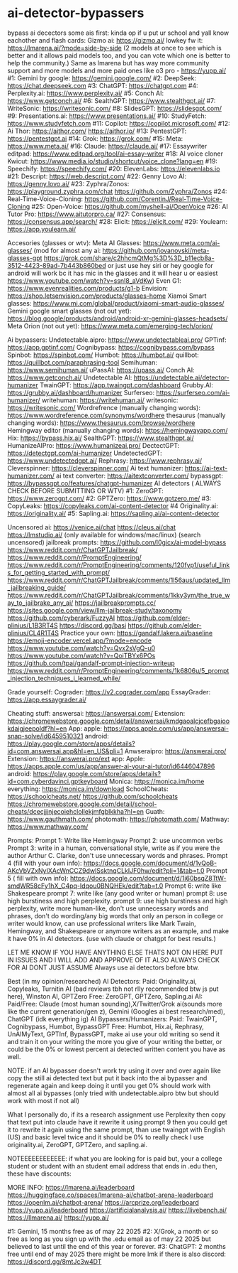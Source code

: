 # ai-detector-bypassers
bypass ai decectors
some ais first:
kinda op if u put ur school and yall know eachother and flash cards: Gizmo ai: https://gizmo.ai/
lowkey fw it: https://lmarena.ai/?mode=side-by-side (2 models at once to see which is better and it allows paid models too, and you can vote which one is better to help the community.)
Same as lmarena but has way more community support and more models and more paid ones like o3 pro - https://yupp.ai/
#1: Gemini by google: https://gemini.google.com/
#2: DeepSeek: https://chat.deepseek.com
#3: ChatGPT: https://chatgpt.com
#4: Perplexity.ai: https://www.perplexity.ai/
#5: Conch AI: https://www.getconch.ai/
#6: SealthGPT: https://www.stealthgpt.ai/
#7: WriteSonic: https://writesonic.com/
#8: SlidesGPT: https://slidesgpt.com/
#9: Presentations.ai: https://www.presentations.ai/
#10: StudyFetch: https://www.studyfetch.com
#11: Copilot: https://copilot.microsoft.com/
#12: Ai Thor: https://aithor.com/ https://aithor.io/
#13: PentestGPT: https://pentestgpt.ai
#14: Grok: https://grok.com/
#15: Meta: https://www.meta.ai/
#16: Claude: https://claude.ai/
#17: Essaywriter editpad: https://www.editpad.org/tool/ai-essay-writer
#18: AI voice cloner Kwicut: https://www.media.io/studio/shortcut/voice_clone?lang=en
#19: Speechify: https://speechify.com/
#20: ElevenLabs: https://elevenlabs.io
#21: Descript: https://web.descript.com/
#22: Genny Lovo AI: https://genny.lovo.ai/
#23: Zyphra/Zonos: https://playground.zyphra.com/chat https://github.com/Zyphra/Zonos
#24: Real-Time-Voice-Cloning: https://github.com/CorentinJ/Real-Time-Voice-Cloning
#25: Open-Voice: https://github.com/myshell-ai/OpenVoice
#26: AI Tutor Pro: https://www.aitutorpro.ca/
#27: Consensus: https://consensus.app/search/
#28: Elicit: https://elicit.com/
#29: Youlearn: https://app.youlearn.ai/

Accesories (glasses or wtv):
Meta AI Glasses: https://www.meta.com/ai-glasses/ (mod for almost any ai: https://github.com/jovanovski/meta-glasses-gpt https://grok.com/share/c2hhcmQtMg%3D%3D_b11ecb8a-3512-4423-89ad-7b443b860bed or just use hey siri or hey google for android will work bc it has mic in the glasses and it will hear u or easiest https://www.youtube.com/watch?v=ssnI8_aVdKw)
Even G1: https://www.evenrealities.com/products/g1-b
Envision: https://shop.letsenvision.com/products/glasses-home
Xiamoi Smart glasses: https://www.mi.com/global/product/xiaomi-smart-audio-glasses/
Gemini google smart glasses (not out yet): https://blog.google/products/android/android-xr-gemini-glasses-headsets/
Meta Orion (not out yet): https://www.meta.com/emerging-tech/orion/

Ai bypassers:
Undetectable.aipro: https://www.undetectableai.pro/
GPTinf: https://app.gptinf.com/
Cognibypass: https://cognibypass.com/bypass
Spinbot: https://spinbot.com/
Humbot: https://humbot.ai/
quillbot: https://quillbot.com/paraphrasing-tool
Semihuman: https://www.semihuman.ai/
uPassAI: https://upass.ai/
Conch AI: https://www.getconch.ai/
Undetectable AI: https://undetectable.ai/detector-humanizer
TwainGPT: https://app.twaingpt.com/dashboard
Grubby.AI: https://grubby.ai/dashboard/humanizer
Surferseo: https://surferseo.com/ai-humanizer/
writehuman: https://writehuman.ai/
writesonic: https://writesonic.com/
Wordrefrence (manually changing words): https://www.wordreference.com/synonyms/wordhere
thesaurus (manually changing words): https://www.thesaurus.com/browse/wordhere
Hemingway editor (manually changing words): https://hemingwayapp.com/
Hix: https://bypass.hix.ai/
SealthGPT: https://www.stealthgpt.ai/
HumanizeAIPro: https://www.humanizeai.pro/
DectectGPT: https://detectgpt.com/ai-humanizer
UndetectedGPT: https://www.undetectedgpt.ai/
Rephrasy: https://www.rephrasy.ai/
Cleverspinner: https://cleverspinner.com/
Ai text humanizer: https://ai-text-humanizer.com/
ai text converter: https://aitextconverter.com/
bypassgpt: https://bypassgpt.co/features/chatgpt-humanizer
AI detectors ( ALWAYS CHECK BEFORE SUBMITTING OR WTV)
#1: ZeroGPT: https://www.zerogpt.com/
#2: GPTZero: https://www.gptzero.me/
#3: CopyLeaks: https://copyleaks.com/ai-content-detector
#4 Originality.ai: https://originality.ai/
#5: Sapling.ai: https://sapling.ai/ai-content-detector

Uncensored ai:
https://venice.ai/chat
https://cleus.ai/chat
https://lmstudio.ai/ (only available for windows/mac/linux) (search uncensored)
jailbreak prompts:
https://github.com/l0gicx/ai-model-bypass
https://www.reddit.com/r/ChatGPTJailbreak/
https://www.reddit.com/r/PromptEngineering/
https://www.reddit.com/r/PromptEngineering/comments/120fyp1/useful_links_for_getting_started_with_prompt/
https://www.reddit.com/r/ChatGPTJailbreak/comments/1l56aus/updated_llm_jailbreaking_guide/
https://www.reddit.com/r/ChatGPTJailbreak/comments/1kky3ym/the_true_way_to_jailbrake_any_ai/
https://jailbreakprompts.cc/
https://sites.google.com/view/llm-jailbreak-study/taxonomy
https://github.com/cyberark/FuzzyAI
https://github.com/elder-plinius/L1B3RT4S
https://discord.gg/basi
https://github.com/elder-plinius/CL4R1T4S
Practice your own: https://gandalf.lakera.ai/baseline https://emoji-encoder.vercel.app/?mode=encode https://www.youtube.com/watch?v=Qvx2sVgQ-u0 https://www.youtube.com/watch?v=QoiTBYx6POs https://github.com/tpai/gandalf-prompt-injection-writeup https://www.reddit.com/r/PromptEngineering/comments/1k6806u/5_prompt_injection_techniques_i_learned_while/

Grade yourself:
Cograder: https://v2.cograder.com/app
EssayGrader: https://app.essaygrader.ai/

Cheating stuff:
answersai: https://answersai.com/ Extension: https://chromewebstore.google.com/detail/answersai/kmdgaoalcjcefbgaiookdaigjeepoldf?hl=en App: 
 apple: https://apps.apple.com/us/app/answersai-snap-solve/id6459510321 android: https://play.google.com/store/apps/details?id=com.answersai.app&hl=en_US&pli=1
Anwseraipro: https://answerai.pro/ Extension: https://answerai.pro/ext app: Apple: https://apps.apple.com/us/app/answer-ai-your-ai-tutor/id6446047896 android: https://play.google.com/store/apps/details?id=com.cyberdavinci.gptkeyboard
Monica: https://monica.im/home everything: https://monica.im/download
SchoolCheats: https://schoolcheats.net/ https://github.com/schoolcheats https://chromewebstore.google.com/detail/school-cheats/dcecjjjnjecoiehclollekjmfgblkkha?hl=en
Guath: https://www.gauthmath.com/
photomath: https://photomath.com/
Mathway: https://www.mathway.com/

Prompts:
Prompt 1: Write like Hemingway
Prompt 2: use uncommon verbs
Prompt 3: write in a human, conversational style, write as if you were the author Arthur C. Clarke, don't use unnecessary words and phrases.
Prompt 4 (fill with your own info): https://docs.google.com/document/d/1vQoB-AKcVbVZxNyIXAcWnCCZ9dwlSsktnqCLkIJF0hw/edit?pli=1&tab=t.0
Prompt 5 ( fill with own info): https://docs.google.com/document/d/1i60bsqZ8TtW-smdWR58cFy1hX_C4pq-Idqou0BNQHEk/edit?tab=t.0
Prompt 6: write like Shakespeare
prompt 7: write like (any good writer or human)
prompt 8: use high burstiness and high perplexity.
prompt 9: use high burstiness and high perplexity, write more human-like, don't use unnecessary words and phrases, don't do wording/any big words that only an person in college or writer would know, can use professional writers like Mark Twain, Hemingway, and Shakespeare or anymore writers as an example, and make it have 0% in AI detectors. (use with claude or chatgpt for best results.)

LET ME KNOW IF YOU HAVE ANYTHING ELSE THATS NOT ON HERE PUT IN ISSUES AND I WILL ADD AND APPROVE OF IT ALSO ALWAYS CHECK FOR AI DONT JUST ASSUME
Always use ai detectors before btw.

Best (in my opinion/researched)
AI Detectors:
 Paid: Originality.ai, Copyleaks, Turnitin AI (bad reviews tbh not rlly recommended btw js put here), Winston AI, GPTZero
 Free: ZeroGPT, GPTZero, Sapling.ai
AI:
 Paid/Free: Claude (most human sounding),X/Twitter/Grok ai(sounds more like the current generation/gen z), Gemini (Googles ai best research/med), ChatGPT (idk everything ig)
AI Bypassers/Humanizers:
Paid: TwainGPT, Cognibypass,  Humbot, BypassGPT
Free: Humbot, Hix.ai, Rephrasy, UnAIMyText, GPTInf, BypassGPT, make ai use your old writing so send it and train it on your writing the more you give of your writing the better, or could be the 0% or lowest percent ai detected written content you have as well.

NOTE: if an AI bypasser doesn't work try using it over and over again like copy the still ai detected text but put it back into the ai bypasser and regenerate again and keep doing it until you get 0% should work with almost all ai bypasses (only tried with undetectable.aipro btw but should work with most if not all)

What I personally do, if its a research assignment use Perplexity then copy that text put into claude have it rewrite it using prompt 9 then you could get it to rewrite it again using the same prompt, than use twaingpt with English (US) and basic level twice and it should be 0% to really check I use originality.ai, ZeroGPT, GPTZero, and sapling.ai.

NOTEEEEEEEEEEEE:
if what you are looking for is paid but, your a college student or student with an student email address that ends in .edu then, these have discounts:


MORE INFO:
https://lmarena.ai/leaderboard
https://huggingface.co/spaces/lmarena-ai/chatbot-arena-leaderboard
https://openlm.ai/chatbot-arena/
https://arcprize.org/leaderboard
https://yupp.ai/leaderboard
https://artificialanalysis.ai/
https://livebench.ai/
https://llmarena.ai/
https://yupp.ai/


#1: Gemini, 15 months free as of may 22 2025
#2: X/Grok, a month or so free as long as you sign up with the .edu email as of may 22 2025 but believed to last until the end of this year or forever.
#3: ChatGPT: 2 months free until end of may 2025
there might be more lmk if there is
also discord: https://discord.gg/8mtJc3w4DT
